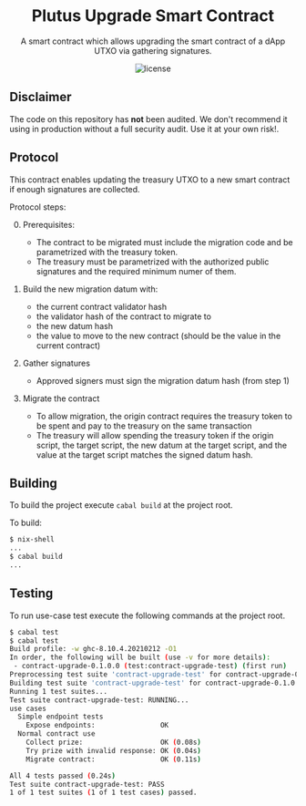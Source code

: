 <h1 align="center">
  Plutus Upgrade Smart Contract
</h1>
<p align="center">A smart contract which allows upgrading the smart contract of a dApp UTXO via gathering signatures.</p>

<p align="center"><img src="https://img.shields.io/badge/license-mit-blue?style=for-the-badge&logo=none" alt="license" /></p>

## Disclaimer

The code on this repository has **not** been audited. We don't recommend it using in production without a full security audit. Use it at your own risk!.

## Protocol

This contract enables updating the treasury UTXO to a new smart contract if enough signatures are collected.

Protocol steps:

0. Prerequisites:
   - The contract to be migrated must include the migration code and be parametrized with the treasury token.
   - The treasury must be parametrized with the authorized public signatures and the required minimum numer of them.

1. Build the new migration datum with:

   - the current contract validator hash
   - the validator hash of the contract to migrate to
   - the new datum hash
   - the value to move to the new contract (should be the value in the current contract)

2. Gather signatures
   - Approved signers must sign the migration datum hash (from step 1)

3. Migrate the contract
   - To allow migration, the origin contract requires the treasury token to be spent and pay to the treasury on the same transaction
   - The treasury will allow spending the treasury token if the origin script, the target script, the new datum at the target script, and the value at the target script matches the signed datum hash.

## Building

To build the project execute `cabal build` at the project root.

To build:

``` bash
$ nix-shell
...
$ cabal build
...
```

## Testing

To run use-case test execute the following commands at the project root.

``` bash
$ cabal test
$ cabal test
Build profile: -w ghc-8.10.4.20210212 -O1
In order, the following will be built (use -v for more details):
 - contract-upgrade-0.1.0.0 (test:contract-upgrade-test) (first run)
Preprocessing test suite 'contract-upgrade-test' for contract-upgrade-0.1.0.0..
Building test suite 'contract-upgrade-test' for contract-upgrade-0.1.0.0..
Running 1 test suites...
Test suite contract-upgrade-test: RUNNING...
use cases
  Simple endpoint tests
    Expose endpoints:                OK
  Normal contract use
    Collect prize:                   OK (0.08s)
    Try prize with invalid response: OK (0.04s)
    Migrate contract:                OK (0.11s)

All 4 tests passed (0.24s)
Test suite contract-upgrade-test: PASS
1 of 1 test suites (1 of 1 test cases) passed.

```
